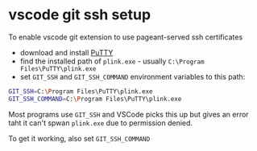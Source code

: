 # vscode git ssh setup

To enable vscode git extension to use pageant-served ssh certificates
* download and install [PuTTY](https://www.chiark.greenend.org.uk/~sgtatham/putty/latest.html)
* find the installed path of `plink.exe` - usually `C:\Program Files\PuTTY\plink.exe`
* set `GIT_SSH` and `GIT_SSH_COMMAND` environment variables to this path:
```bash
GIT_SSH=C:\Program Files\PuTTY\plink.exe
GIT_SSH_COMMAND=C:\Program Files\PuTTY\plink.exe
```

Most programs use `GIT_SSH` and VSCode picks this up but gives an error taht it can't spwan `plink.exe` due to permission denied.

To get it working, also set `GIT_SSH_COMMAND`